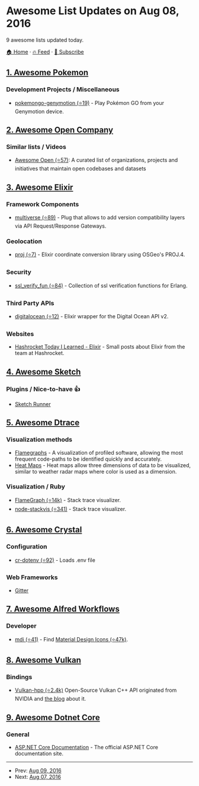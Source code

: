 # Awesome List Updates on Aug 08, 2016

9 awesome lists updated today.

[🏠 Home](/README.md) · [🔥 Feed](https://test.trackawesomelist.com/feed.xml) · [📮 Subscribe](https://trackawesomelist.us17.list-manage.com/subscribe?u=d2f0117aa829c83a63ec63c2f&id=36a103854c)



## [1. Awesome Pokemon](/content/tobiasbueschel/awesome-pokemon/README.md)

### Development Projects / Miscellaneous

*   [pokemongo-genymotion (⭐19)](https://github.com/jlobos/pokemongo-genymotion) - Play Pokémon GO from your Genymotion device.

## [2. Awesome Open Company](/content/opencompany/awesome-open-company/README.md)

### Similar lists / Videos

*   [Awesome Open (⭐57)](https://github.com/paulhendricks/awesome-open):
    A curated list of organizations, projects and initiatives that maintain open codebases and datasets

## [3. Awesome Elixir](/content/h4cc/awesome-elixir/README.md)

### Framework Components

*   [multiverse (⭐89)](https://github.com/Nebo15/multiverse) - Plug that allows to add version compatibility layers via API Request/Response Gateways.

### Geolocation

*   [proj (⭐7)](https://github.com/CandyGumdrop/proj) - Elixir coordinate conversion library using OSGeo's PROJ.4.

### Security

*   [ssl\_verify\_fun (⭐84)](https://github.com/deadtrickster/ssl_verify_fun.erl) - Collection of ssl verification functions for Erlang.

### Third Party APIs

*   [digitalocean (⭐12)](https://github.com/lukeed/elixir-digitalocean) - Elixir wrapper for the Digital Ocean API v2.

### Websites

*   [Hashrocket Today I Learned - Elixir](https://til.hashrocket.com/elixir) - Small posts about Elixir from the team at Hashrocket.

## [4. Awesome Sketch](/content/diessica/awesome-sketch/README.md)

### Plugins / Nice-to-have :thumbsup:

*   [Sketch Runner](http://sketchrunner.com)

## [5. Awesome Dtrace](/content/xen0l/awesome-dtrace/README.md)

### Visualization methods

*   [Flamegraphs](http://www.brendangregg.com/flamegraphs.html) - A visualization of profiled software, allowing the most frequent code-paths to be identified quickly and accurately.
*   [Heat Maps](http://brendangregg.com/heatmaps.html) - Heat maps allow three dimensions of data to be visualized, similar to weather radar maps where color is used as a dimension.

### Visualization / Ruby

*   [FlameGraph (⭐14k)](https://github.com/brendangregg/FlameGraph) - Stack trace visualizer.
*   [node-stackvis (⭐341)](https://github.com/joyent/node-stackvis) - Stack trace visualizer.

## [6. Awesome Crystal](/content/veelenga/awesome-crystal/README.md)

### Configuration

*   [cr-dotenv (⭐92)](https://github.com/gdotdesign/cr-dotenv) - Loads .env file

### Web Frameworks

*   [Gitter](https://gitter.im/crystal-lang/crystal)

## [7. Awesome Alfred Workflows](/content/alfred-workflows/awesome-alfred-workflows/README.md)

### Developer

*   [mdi (⭐41)](https://github.com/importre/alfred-mdi) - Find [Material Design Icons (⭐47k)](https://github.com/google/material-design-icons).

## [8. Awesome Vulkan](/content/vinjn/awesome-vulkan/README.md)

### Bindings

*   [Vulkan-hpp (⭐2.4k)](https://github.com/KhronosGroup/Vulkan-Hpp) Open-Source Vulkan C++ API originated from NVIDIA and [the blog](https://developer.nvidia.com/open-source-vulkan-c-api) about it.

## [9. Awesome Dotnet Core](/content/thangchung/awesome-dotnet-core/README.md)

### General

*   [ASP.NET Core Documentation](https://docs.asp.net/en/latest/) - The official ASP.NET Core documentation site.

---

- Prev: [Aug 09, 2016](/content/2016/08/09/README.md)
- Next: [Aug 07, 2016](/content/2016/08/07/README.md)